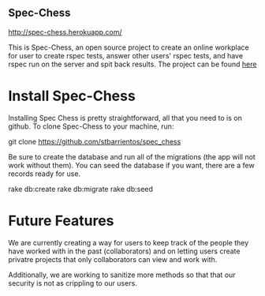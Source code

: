 **Spec-Chess**
--------------

http://spec-chess.herokuapp.com/

This is Spec-Chess, an open source project to create an online workplace for user to create rspec tests, answer other users' rspec tests, and have rspec run on the server and spit back results. The project can be found [here](https://github.com/stbarrientos/spec_chess)

Install Spec-Chess
==================

Installing Spec Chess is pretty straightforward, all that you need to is on github. To clone Spec-Chess to your machine, run:

git clone https://github.com/stbarrientos/spec_chess

Be sure to create the database and run all of the migrations (the app will not work without them). You can seed the database if you want, there are a few records ready for use.

rake db:create
rake db:migrate
rake db:seed

Future Features
===============

We are currently creating a way for users to keep track of the people they have worked with in the past (collaborators) and on letting users create privatre projects that only collaborators can view and work with.

Additionally, we are working to sanitize more methods so that that our security is not as crippling to our users.